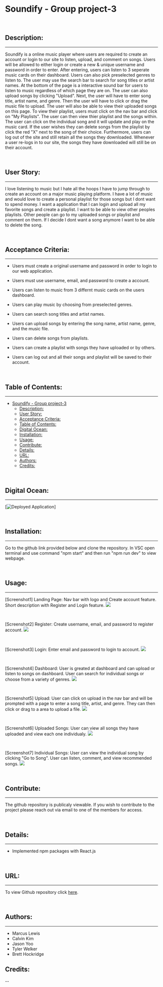 # Soundify - Group project-3

<br>

## Description:

---

Soundify is a online music player where users are required to create an account or login to our site to listen, upload, and comment on songs. Users will be allowed to either login or create a new & unique username and password in order to enter. After entering, users can listen to 3 seperate music cards on their dashboard. Users can also pick preselected genres to listen to. The user may use the search bar to search for song titles or artist names. At the bottom of the page is a interactive sound bar for users to listen to music regardless of which page they are on. The user can also upload songs by clicking "Upload". Next, the user will have to enter song title, artist name, and genre. Then the user will have to click or drag the music file to upload. The user will also be able to view their uploaded songs on this page. To view their playlist, users must click on the nav bar and click on "My Playlists". The user can then view thier playlist and the songs within. The user can click on the individual song and it will update and play on the music card. If the user wishes they can delete songs from the playlist by click the red "X" next to the song of their choice. Furthermore, users can log out of the site and still retain all the songs they downloaded. Whenever a user re-logs in to our site, the songs they have downloaded will still be on their account.

<br>

## User Story:

---

I love listening to music but I hate all the hoops I have to jump through to create an account on a major music playing platform. I have a lot of music and would love to create a personal playlist for those songs but I dont want to spend money. I want a application that I can login and upload all my favorite songs and create a playlist. I want to be able to view other peoples playlists. Other people can go to my uploaded songs or playlist and comment on them. If I decide I dont want a song anymore I want to be able to delete the song.

<br>

## Acceptance Criteria:

---

-   Users must create a original username and password in order to login to our web application.
    <br>

-   Users must use username, email, and password to create a account.
    <br>

-   Users can listen to music from 3 differnt music cards on the users dashboard.
    <br>

-   Users can play music by choosing from preselected genres.
    <br>

-   Users can search song titles and artist names.
    <br>

-   Users can upload songs by entering the song name, artist name, genre, and the music file.
    <br>

-   Users can delete songs from playlists.
    <br>

-   Users can create a playlist with songs they have uploaded or by others.
    <br>

-   Users can log out and all their songs and playlist will be saved to their account.

<br>

## Table of Contents:

---

- [Soundify - Group project-3](#soundify---group-project-3)
  - [Description:](#description)
  - [User Story:](#user-story)
  - [Acceptance Criteria:](#acceptance-criteria)
  - [Table of Contents:](#table-of-contents)
  - [Digital Ocean:](#digital-ocean)
  - [Installation:](#installation)
  - [Usage:](#usage)
  - [Contribute:](#contribute)
  - [Details:](#details)
  - [URL:](#url)
  - [Authors:](#authors)
  - [Credits:](#credits)

<br>

## Digital Ocean:

---

[![Deployed Application](https://www.soundify.live/)]

<br>

## Installation:

---

Go to the github link provided below and clone the repository. In VSC open terminal and use command "npm start" and then run "npm run dev" to view webpage.

<br>

## Usage:

---

[Screenshot1] Landing Page: Nav bar with logo and Create account feature. Short description with Register and Login feature.
<img src="./client/src/assets/soundify-landing.png">

<br>

[Screenshot2] Register: Create username, email, and password to register account.
<img src="./client/src/assets/soundify-register.png">

<br>

[Screenshot3] Login: Enter email and password to login to account.
<img src="./client/src/assets/soundify-login.png">

<br>

[Screenshot4] Dashboard: User is greated at dashboard and can upload or listen to songs on dashboard. User can search for individual songs or choose from a variety of genres.
<img src="./client/src/assets/soundify.png">

<br>

[Screenshot5] Upload: User can click on upload in the nav bar and will be prompted with a page to enter a song title, artist, and genre. They can then click or drag to a area to upload a file.
<img src="./client/src/assets/soundify-upload.png">

<br>

[Screenshot6] Uploaded Songs: User can view all songs they have uploaded and view each one individualy.
<img src="./client/src/assets/soundify-uploaded.png">

<br>

[Screenshot7] Individual Songs: User can view the individual song by clicking "Go to Song". User can listen, comment, and view recommended songs.
<img src="./client/src/assets/soundify-song.png">

<br>

## Contribute:

---

The github repository is publicaly viewable. If you wish to contribute to the project please reach out via email to one of the members for access.

<br>

## Details:

---

-   Implemented npm packages with React.js

<br>

## URL:

---

To view Github repository click [here](https://github.com/lewisemarcus/SoundClone).

<br>

## Authors:

---

-   Marcus Lewis
-   Calvin Kim
-   Jason Yoo
-   Tyler Welker
-   Brett Hockridge

## Credits:

--
